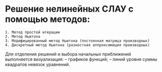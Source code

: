 # Решение нелинейных СЛАУ с помощью методов:
```
1. Метод простой итерации
2. Метод Ньютона
3. Модифицированный метод Ньютона (постоянная матрица производных)
4. Дискретный метод Ньютона (разностная аппроксимация производных)
```

Для отделения решений и выбора начальных приближений выполняется визуализация:
– графиков функций;
– линий уровня суммы квадратов невязок уравнений. 
